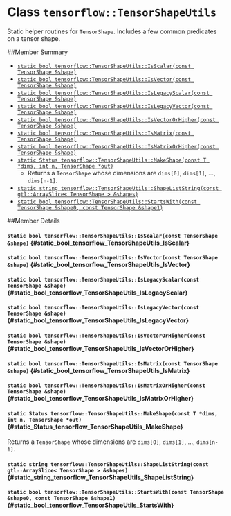 # Class `tensorflow::TensorShapeUtils`

Static helper routines for ` TensorShape `. Includes a few common predicates on a tensor shape.



##Member Summary

* [`static bool tensorflow::TensorShapeUtils::IsScalar(const TensorShape &shape)`](#static_bool_tensorflow_TensorShapeUtils_IsScalar)
* [`static bool tensorflow::TensorShapeUtils::IsVector(const TensorShape &shape)`](#static_bool_tensorflow_TensorShapeUtils_IsVector)
* [`static bool tensorflow::TensorShapeUtils::IsLegacyScalar(const TensorShape &shape)`](#static_bool_tensorflow_TensorShapeUtils_IsLegacyScalar)
* [`static bool tensorflow::TensorShapeUtils::IsLegacyVector(const TensorShape &shape)`](#static_bool_tensorflow_TensorShapeUtils_IsLegacyVector)
* [`static bool tensorflow::TensorShapeUtils::IsVectorOrHigher(const TensorShape &shape)`](#static_bool_tensorflow_TensorShapeUtils_IsVectorOrHigher)
* [`static bool tensorflow::TensorShapeUtils::IsMatrix(const TensorShape &shape)`](#static_bool_tensorflow_TensorShapeUtils_IsMatrix)
* [`static bool tensorflow::TensorShapeUtils::IsMatrixOrHigher(const TensorShape &shape)`](#static_bool_tensorflow_TensorShapeUtils_IsMatrixOrHigher)
* [`static Status tensorflow::TensorShapeUtils::MakeShape(const T *dims, int n, TensorShape *out)`](#static_Status_tensorflow_TensorShapeUtils_MakeShape)
  * Returns a ` TensorShape ` whose dimensions are `dims[0]`, `dims[1]`, ..., `dims[n-1]`.
* [`static string tensorflow::TensorShapeUtils::ShapeListString(const gtl::ArraySlice< TensorShape > &shapes)`](#static_string_tensorflow_TensorShapeUtils_ShapeListString)
* [`static bool tensorflow::TensorShapeUtils::StartsWith(const TensorShape &shape0, const TensorShape &shape1)`](#static_bool_tensorflow_TensorShapeUtils_StartsWith)

##Member Details

#### `static bool tensorflow::TensorShapeUtils::IsScalar(const TensorShape &shape)` {#static_bool_tensorflow_TensorShapeUtils_IsScalar}





#### `static bool tensorflow::TensorShapeUtils::IsVector(const TensorShape &shape)` {#static_bool_tensorflow_TensorShapeUtils_IsVector}





#### `static bool tensorflow::TensorShapeUtils::IsLegacyScalar(const TensorShape &shape)` {#static_bool_tensorflow_TensorShapeUtils_IsLegacyScalar}





#### `static bool tensorflow::TensorShapeUtils::IsLegacyVector(const TensorShape &shape)` {#static_bool_tensorflow_TensorShapeUtils_IsLegacyVector}





#### `static bool tensorflow::TensorShapeUtils::IsVectorOrHigher(const TensorShape &shape)` {#static_bool_tensorflow_TensorShapeUtils_IsVectorOrHigher}





#### `static bool tensorflow::TensorShapeUtils::IsMatrix(const TensorShape &shape)` {#static_bool_tensorflow_TensorShapeUtils_IsMatrix}





#### `static bool tensorflow::TensorShapeUtils::IsMatrixOrHigher(const TensorShape &shape)` {#static_bool_tensorflow_TensorShapeUtils_IsMatrixOrHigher}





#### `static Status tensorflow::TensorShapeUtils::MakeShape(const T *dims, int n, TensorShape *out)` {#static_Status_tensorflow_TensorShapeUtils_MakeShape}

Returns a ` TensorShape ` whose dimensions are `dims[0]`, `dims[1]`, ..., `dims[n-1]`.



#### `static string tensorflow::TensorShapeUtils::ShapeListString(const gtl::ArraySlice< TensorShape > &shapes)` {#static_string_tensorflow_TensorShapeUtils_ShapeListString}





#### `static bool tensorflow::TensorShapeUtils::StartsWith(const TensorShape &shape0, const TensorShape &shape1)` {#static_bool_tensorflow_TensorShapeUtils_StartsWith}




